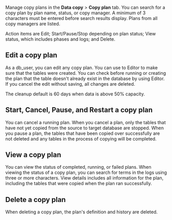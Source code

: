 Manage copy plans in the **Data copy** > **Copy plan** tab. You can search for a copy plan by plan name, status, or copy manager. A minimum of 3 characters must be entered before search results display. Plans from all copy managers are listed.

Action items are Edit; Start/Pause/Stop depending on plan status; View status, which includes phases and logs; and Delete.

## Edit a copy plan


As a db_user, you can edit any copy plan. You can use to Editor to make sure that the tables were created. You can check before running or creating the plan that the table doesn't already exist in the database by using Editor. If you cancel the edit without saving, all changes are deleted.

The cleanup default is 60 days when data is above 50% capacity.

## Start, Cancel, Pause, and Restart a copy plan


You can cancel a running plan. When you cancel a plan, only the tables that have not yet copied from the source to target database are stopped. When you pause a plan, the tables that have been copied over successfully are not deleted and any tables in the process of copying will be completed.

## View a copy plan


You can view the status of completed, running, or failed plans. When viewing the status of a copy plan, you can search for terms in the logs using three or more characters. View details includes all information for the plan, including the tables that were copied when the plan ran successfully.

## Delete a copy plan


When deleting a copy plan, the plan's definition and history are deleted.

